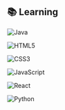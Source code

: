 ## 📚 Learning

<!-- Java -->
![Java](https://img.shields.io/badge/Java-007396?style=flat-square&logo=java&logoColor=white)

<!-- HTML5 -->
![HTML5](https://img.shields.io/badge/HTML5-E34F26?style=flat-square&logo=html5&logoColor=white)

<!-- CSS3 -->
![CSS3](https://img.shields.io/badge/CSS3-1572B6?style=flat-square&logo=css3&logoColor=white)

<!-- JavaScript -->
![JavaScript](https://img.shields.io/badge/JavaScript-F7DF1E?style=flat-square&logo=javascript&logoColor=black)

<!-- React -->
![React](https://img.shields.io/badge/React-61DAFB?style=flat-square&logo=react&logoColor=black)

<!-- Python -->
![Python](https://img.shields.io/badge/Python-3776AB?style=flat-square&logo=python&logoColor=white)



<!--
**wnsgud0310/wnsgud0310** is a ✨ _special_ ✨ repository because its `README.md` (this file) appears on your GitHub profile.

Here are some ideas to get you started:

- 🔭 I’m currently working on ...
- 🌱 I’m currently learning ...
- 👯 I’m looking to collaborate on ...
- 🤔 I’m looking for help with ...
- 💬 Ask me about ...
- 📫 How to reach me: ...
- 😄 Pronouns: ...
- ⚡ Fun fact: ...
-->
